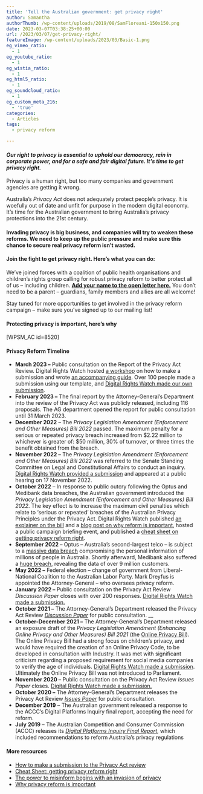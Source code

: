 ```yaml
---
title: 'Tell the Australian government: get privacy right'
author: Samantha
authorThumb: /wp-content/uploads/2019/08/SamFloreani-150x150.png
date: 2023-03-07T03:38:25+00:00
url: /2023/03/07/get-privacy-right/
featureImage: /wp-content/uploads/2023/03/Basic-1.png
eg_vimeo_ratio:
  - 1
eg_youtube_ratio:
  - 1
eg_wistia_ratio:
  - 1
eg_html5_ratio:
  - 1
eg_soundcloud_ratio:
  - 1
eg_custom_meta_216:
  - 'true'
categories:
  - Articles
tags:
  - privacy reform

---
```

#### _**Our right to privacy is essential to uphold our democracy, rein in corporate power, and for a safe and fair digital future. It's time to get privacy right.**_



Privacy is a human right, but too many companies and government agencies are getting it wrong.

Australia&#8217;s _Privacy Act_ does not adequately protect people&#8217;s privacy. It is woefully out of date and unfit for purpose in the modern digital economy. It&#8217;s time for the Australian government to bring Australia&#8217;s privacy protections into the 21st century.

#### Invading privacy is big business, and companies will try to weaken these reforms. We need to keep up the public pressure and make sure this chance to secure real privacy reform isn&#8217;t wasted.

#### Join the fight to get privacy right. Here&#8217;s what you can do:

We&#8217;ve joined forces with a coalition of public health organisations and children&#8217;s rights group calling for robust privacy reform to better protect all of us &#8211; including children. **<span style="text-decoration: underline;"><a href="https://actionnetwork.org/petitions/parents-for-privacy-reform" target="_blank" rel="noreferrer noopener">Add your name to the open letter here.</a></span>** You don&#8217;t need to be a parent &#8211; guardians, family members and allies are all welcome!

Stay tuned for more opportunities to get involved in the privacy reform campaign &#8211; make sure you&#8217;ve signed up to our mailing list!

#### **Protecting privacy is important, here&#8217;s why**

[WPSM_AC id=8520]



#### **Privacy Reform Timeline**

  * **March 2023 &#8211;** Public consultation on the Report of the Privacy Act Review. Digital Rights Watch hosted <a href="https://digitalrightswatch.org.au/2023/03/07/privacy-review-submission-writing-workshop/" target="_blank" rel="noreferrer noopener">a workshop</a> on how to make a submission and wrote <a href="https://digitalrightswatch.org.au/2023/03/16/how-to-sub-privacy-act-review/" target="_blank" rel="noreferrer noopener">an accompanying guide</a>. Over 100 people made a submission using our template, and <a href="https://digitalrightswatch.org.au/2023/04/03/submission-privacy-act-review-report/" target="_blank" rel="noreferrer noopener">Digital Rights Watch made our own submission</a>.
  * **February 2023 &#8211;** The final report by the Attorney-General&#8217;s Department into the review of the Privacy Act was publicly released, including 116 proposals. The AG department opened the report for public consultation until 31 March 2023.
  * **December 2022** &#8211; The _Privacy Legislation Amendment (Enforcement and Other Measures) Bill 2022_ passed. The maximum penalty for a serious or repeated privacy breach increased from $2.22 million to whichever is greater of: $50 million, 30% of turnover, or three times the benefit obtained from the breach.
  * **November 2022 &#8211;** The _Privacy Legislation Amendment (Enforcement and Other Measures) Bill 2022_ was referred to the Senate Standing Committee on Legal and Constitutional Affairs to conduct an inquiry. <a href="https://digitalrightswatch.org.au/2022/11/14/privacy-amendment-sub/" target="_blank" rel="noreferrer noopener">Digital Rights Watch provided a submission</a> and appeared at a public hearing on 17 November 2022.
  * **October 2022** &#8211; In response to public outcry following the Optus and Medibank data breaches, the Australian government introduced the _Privacy Legislation Amendment (Enforcement and Other Measures) Bill 2022_. The key effect is to increase the maximum civil penalties which relate to &#8216;serious or repeated&#8217; breaches of the Australian Privacy Principles under the Privacy Act. Digital Rights Watch published <a href="https://digitalrightswatch.org.au/2022/10/26/privacy-amendment-bill/" target="_blank" rel="noreferrer noopener">an explainer on the bill</a> and a <a href="https://digitalrightswatch.org.au/2022/10/11/privacy-reform-is-important/" target="_blank" rel="noreferrer noopener">blog post on why reform is important</a>, hosted a public campaign briefing event, and published a <a href="https://digitalrightswatch.org.au/2022/10/26/privacy-reform-cheat-sheet/" target="_blank" rel="noreferrer noopener">cheat sheet on getting privacy reform right</a>.
  * **September 2022 &#8211;** Optus &#8211; Australia&#8217;s second-largest telco &#8211; is subject to a <a href="https://www.theguardian.com/australia-news/2022/sep/22/optus-data-breach-who-is-affected-what-has-been-taken-and-what-should-you-do" target="_blank" rel="noreferrer noopener">massive data breach</a> compromising the personal information of millions of people in Australia. Shortly afterward, Medibank also suffered a <a href="https://www.theguardian.com/australia-news/2022/dec/01/medibank-hackers-announce-case-closed-and-dump-huge-data-file-on-dark-web" target="_blank" rel="noreferrer noopener">huge breach</a>, revealing the data of over 9 million customers.
  * **May 2022 &#8211;** Federal election &#8211; change of government from Liberal-National Coalition to the Australian Labor Party. Mark Dreyfus is appointed the Attorney-General &#8211; who oversees privacy reform.
  * **January 2022 &#8211;** Public consultation on the Privacy Act Review _Discussion Paper_ closes with over 200 responses. <a href="https://digitalrightswatch.org.au/2022/01/11/submission-privacy-act-review-discussion-paper/" target="_blank" rel="noreferrer noopener">Digital Rights Watch made a submission.</a>
  * **October 2021 &#8211;** The Attorney-General&#8217;s Department released the Privacy Act Review _<a href="https://consultations.ag.gov.au/rights-and-protections/privacy-act-review-discussion-paper/" target="_blank" rel="noreferrer noopener">Discussion Paper</a>_ for public consultation. __
  * **October-December 2021 &#8211;** The Attorney-General&#8217;s Department released an exposure draft of the _Privacy Legislation Amendment (Enhancing Online Privacy and Other Measures) Bill 2021_ (the <a href="https://consultations.ag.gov.au/rights-and-protections/online-privacy-bill-exposure-draft/" target="_blank" rel="noreferrer noopener">Online Privacy Bill</a>). The Online Privacy Bill had a strong focus on children&#8217;s privacy, and would have required the creation of an Online Privacy Code, to be developed in consultation with Industry. It was met with significant criticism regarding a proposed requirement for social media companies to verify the age of individuals. <a href="https://digitalrightswatch.org.au/2021/12/07/submission-online-privacy-bill/" target="_blank" rel="noreferrer noopener">Digital Rights Watch made a submission</a>. Ultimately the Online Privacy Bill was not introduced to Parliament.
  * **November 2020 &#8211;** Public consultation on the Privacy Act Review _Issues Paper_ closes. <a href="https://digitalrightswatch.org.au/2020/11/27/submission-privacy-act-review-issues-paper/" target="_blank" rel="noreferrer noopener">Digital Rights Watch made a submission.</a>
  * **October 2020 &#8211;** The Attorney-General&#8217;s Department releases the Privacy Act Review _<a href="https://www.ag.gov.au/rights-and-protections/publications/review-privacy-act-1988-cth-issues-paper" target="_blank" rel="noreferrer noopener">Issues Paper</a>_ for public consultation.
  * **December 2019** &#8211; The Australian government released a response to the ACCC&#8217;s Digital Platforms Inquiry final report, accepting the need for reform.
  * **July** **2019** &#8211; The Australian Competition and Consumer Commission (ACCC) releases its _<a href="https://www.accc.gov.au/about-us/publications/digital-platforms-inquiry-final-report" target="_blank" rel="noreferrer noopener">Digital Platforms Inquiry Final Report</a>_, which included recommendations to reform Australia&#8217;s privacy regulations

#### **More resources**

  * <a href="https://digitalrightswatch.org.au/2023/03/16/how-to-sub-privacy-act-review/" target="_blank" rel="noreferrer noopener">How to make a submission to the Privacy Act review</a>
  * <a href="https://digitalrightswatch.org.au/2022/10/26/privacy-reform-cheat-sheet/" target="_blank" rel="noreferrer noopener">Cheat Sheet: getting privacy reform right</a>
  * <a href="https://digitalrightswatch.org.au/2022/05/10/the-power-to-misinform-begins-with-an-invasion-of-privacy/" target="_blank" rel="noreferrer noopener">The power to misinform begins with an invasion of privacy</a>
  * <a href="https://digitalrightswatch.org.au/2022/10/11/privacy-reform-is-important/" target="_blank" rel="noreferrer noopener">Why privacy reform is important</a>
